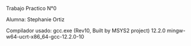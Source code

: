 Trabajo Practico N°0

Alumna: Stephanie Ortiz

Compilador usado:  gcc.exe (Rev10, Built by MSYS2 project) 12.2.0
mingw-w64-ucrt-x86_64-gcc-12.2.0-10